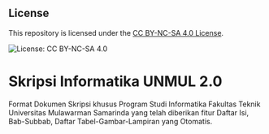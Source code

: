 ## License

This repository is licensed under the 
[CC BY-NC-SA 4.0 License](http://creativecommons.org/licenses/by-nc-sa/4.0/).

![License: CC BY-NC-SA 4.0](https://img.shields.io/badge/License-CC_BY--NC--SA_4.0-lightgrey.svg)

# Skripsi Informatika UNMUL 2.0
Format Dokumen Skripsi khusus Program Studi Informatika Fakultas Teknik Universitas Mulawarman Samarinda yang telah diberikan fitur Daftar Isi, Bab-Subbab, Daftar Tabel-Gambar-Lampiran yang Otomatis.
